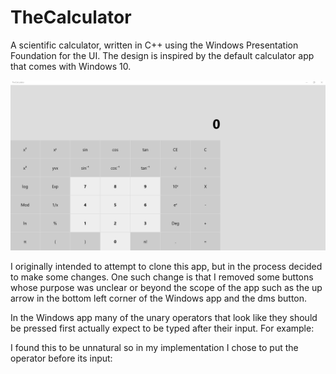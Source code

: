 # TheCalculator

A scientific calculator, written in C++ using the Windows Presentation Foundation for the UI. The design is inspired by the default
calculator app that comes with Windows 10.

![Application picture](https://github.com/ShaunMitchell98/TheCalculator/blob/master/images/Application%20Picture.png)

I originally intended to attempt to clone this app, but in the process decided to make some changes. One such change is that I removed some buttons whose purpose was unclear or beyond the scope of the app such as the up arrow in the bottom left corner of the Windows app and the dms button.

In the Windows app many of the unary operators that look like they should be pressed first actually expect to be typed after their input. 
For example:



I found this to be unnatural so in my implementation I chose to put the operator before its input:

